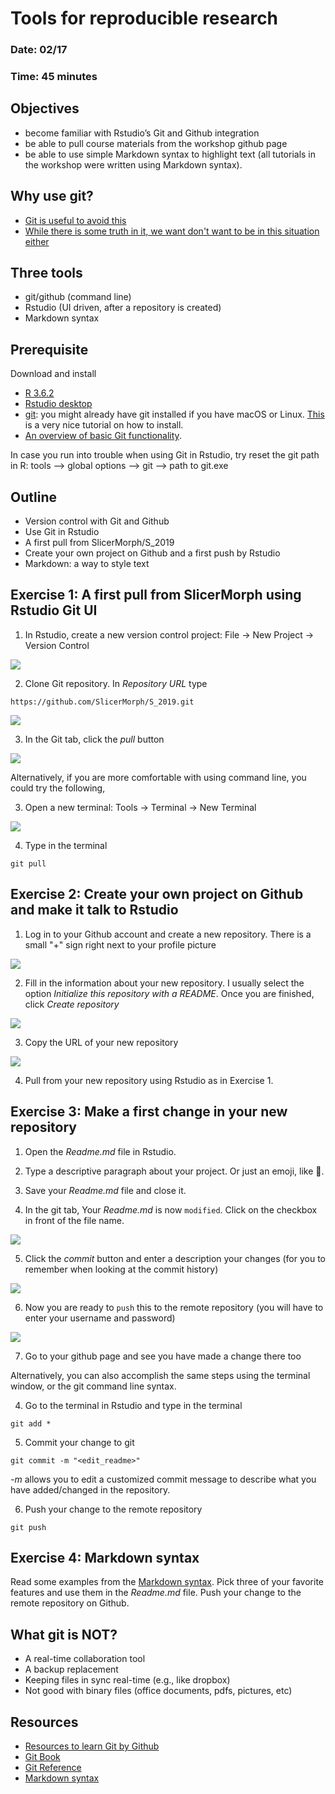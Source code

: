 # Tools for reproducible research
### Date: 02/17
### Time: 45 minutes

## Objectives 
* become familiar with Rstudio’s Git and Github integration
* be able to pull course materials from the workshop github page
* be able to use simple Markdown syntax to highlight text (all tutorials in the workshop were written using Markdown syntax).

## Why use git?
* [Git is useful to avoid this](http://phdcomics.com/comics/archive.php?comicid=1323)
* [While there is some truth in it, we want don't want to be in this situation either](https://xkcd.com/1597/)

## Three tools 
* git/github (command line)
* Rstudio (UI driven, after a repository is created)
* Markdown syntax

## Prerequisite
Download and install

* [R 3.6.2](https://cran.r-project.org/)
* [Rstudio desktop](https://www.rstudio.com/products/rstudio/download/)
* [git](https://git-scm.com/downloads): you might already have git installed if you have macOS or Linux. [This](https://happygitwithr.com/install-git.html) is a very nice tutorial on how to install. 
* [An overview of basic Git functionality](https://technofob.com/2019/06/03/learn-the-basics-of-git-and-version-control/).

In case you run into trouble when using Git in Rstudio, try reset the git path in R: tools --> global options --> git --> path to git.exe

## Outline
* Version control with Git and Github
* Use Git in Rstudio
* A first pull from SlicerMorph/S_2019
* Create your own project on Github and a first push by Rstudio
* Markdown: a way to style text

## Exercise 1: A first pull from SlicerMorph using Rstudio Git UI

1. In Rstudio, create a new version control project: File -> New Project -> Version Control

<img src="images/newproject.png">

2. Clone Git repository.  In *Repository URL* type
```
https://github.com/SlicerMorph/S_2019.git
```
<img src="images/git.png">

3. In the Git tab, click the *pull* button

<img src="images/Rstudio1.png">

Alternatively, if you are more comfortable with using command line, you could try the following,

3. Open a new terminal: Tools -> Terminal -> New Terminal

<img src="images/terminal.png">

4. Type in the terminal
```
git pull
```

## Exercise 2: Create your own project on Github and make it talk to Rstudio
1. Log in to your Github account and create a new repository. There is a small "+" sign right next to your profile picture

<img src="images/plus.png">

2. Fill in the information about your new repository. I usually select the option *Initialize this repository with a README*. Once you are finished, click *Create repository*

<img src="images/newrepo.png">

3. Copy the URL of your new repository

<img src="images/repopage.png">

4. Pull from your new repository using Rstudio as in Exercise 1. 

## Exercise 3: Make a first change in your new repository
1. Open the *Readme.md* file in Rstudio. 

2. Type a descriptive paragraph about your project. Or just an emoji, like :pig:. 

3. Save your *Readme.md* file and close it.

4. In the git tab, Your *Readme.md* is now `modified`. Click on the checkbox in front of the file name. 

<img src="images/Rstudio2.png">

5. Click the *commit* button and enter a description your changes (for you to remember when looking at the commit history)

<img src="images/Rstudio3.png">

6. Now you are ready to `push` this to the remote repository (you will have to enter your username and password)

<img src="images/Rstudio4.png">

7. Go to your github page and see you have made a change there too

Alternatively, you can also accomplish the same steps using the terminal window, or the git command line syntax.

4. Go to the terminal in Rstudio and type in the terminal
```
git add *
```

5. Commit your change to git
```
git commit -m "<edit_readme>"
```
*-m* allows you to edit a customized commit message to describe what you have added/changed in the repository.

6. Push your change to the remote repository
```
git push
```

## Exercise 4: Markdown syntax 
Read some examples from the [Markdown syntax](https://guides.github.com/features/mastering-markdown/). Pick three of your favorite features and use them in the *Readme.md* file. Push your change to the remote repository on Github. 

## What git is NOT?
* A real-time collaboration tool
* A backup replacement
* Keeping files in sync real-time (e.g., like dropbox)
* Not good with binary files (office documents, pdfs, pictures, etc)

## Resources
* [Resources to learn Git by Github](http://try.github.io)
* [Git Book](https://git-scm.com/book/en/v2)
* [Git Reference](https://git-scm.com/docs)
* [Markdown syntax](https://guides.github.com/features/mastering-markdown/)


